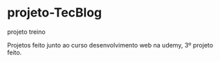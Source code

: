 # projeto-TecBlog
projeto treino

Projetos feito junto ao curso desenvolvimento web na udemy, 3º projeto feito.
